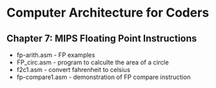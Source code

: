 # Computer Architecture for Coders
## Chapter 7: MIPS Floating Point Instructions

* fp-arith.asm - FP examples
* FP_circ.asm - program to calculte the area of a circle
* f2c1.asm - convert fahrenheit to celsius
* fp-compare1.asm - demonstration of FP compare instruction
